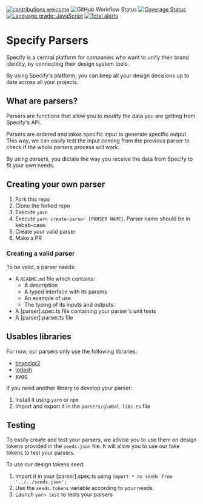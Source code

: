 [![contributions welcome](https://img.shields.io/badge/contributions-welcome-brightgreen.svg?style=flat)](https://github.com/dwyl/esta/issues)
![GitHub Workflow Status](https://img.shields.io/github/workflow/status/Specifyapp/parsers/CI)
[![Coverage Status](https://coveralls.io/repos/github/Specifyapp/parsers/badge.svg?branch=master)](https://coveralls.io/github/Specifyapp/parsers?branch=master)
[![Language grade: JavaScript](https://img.shields.io/lgtm/grade/javascript/g/Specifyapp/parsers.svg?logo=lgtm&logoWidth=18)](https://lgtm.com/projects/g/Specifyapp/parsers/context:javascript)
[![Total alerts](https://img.shields.io/lgtm/alerts/g/Specifyapp/parsers.svg?logo=lgtm&logoWidth=18)](https://lgtm.com/projects/g/Specifyapp/parsers/alerts/)

<!-- [![CI Actions Status](https://github.com/Specifyapp/parsers/workflows/CI/badge.svg)](https://github.com/Specifyapp/parsers/actions) -->

# Specify Parsers

Specify is a central platform for companies who want to unify their brand identity, by connecting their design system tools.

By using Specify's platform, you can keep all your design decisions up to date across all your projects.

## What are parsers?

Parsers are functions that allow you to modify the data you are getting from Specify's API.

Parsers are ordered and takes specific input to generate specific output. This way, we can easily test the input coming from the previous parser to check if the whole parsers process will work.

By using parsers, you dictate the way you receive the data from Specify to fit your own needs.

## Creating your own parser

1. Fork this repo
2. Clone the forked repo
3. Execute `yarn`
4. Execute `yarn create-parser [PARSER NAME]`. Parser name should be in kebab-case.
5. Create your valid parser
6. Make a PR

### Creating a valid parser

To be valid, a parser needs:

- A `README.md` file which contains:
  - A description
  - A typed interface with its params
  - An example of use
  - The typing of its inputs and outputs.
- A [parser].spec.ts file containing your parser's unit tests
- A [parser].parser.ts file

## Usables libraries

For now, our parsers only use the following libraries:

- [tinycolor2](https://github.com/bgrins/TinyColor)
- [lodash](https://github.com/lodash/lodash)
- [svgo](https://github.com/svg/svgo)

If you need another library to develop your parser:

1. Install it using `yarn` or `npm`
2. Import and export it in the `parsers/global-libs.ts` file

## Testing

To easily create and test your parsers, we advise you to use them on design tokens provided in the `seeds.json` file.
It will allow you to use our fake tokens to test your parsers.

To use our design tokens seed:

1. Import it in your [parser].spec.ts using `import * as seeds from '../../seeds.json';`
2. Use the `seeds.tokens` variable according to your needs.
3. Launch `yarn test` to tests your parsers
